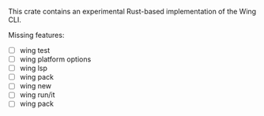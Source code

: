 This crate contains an experimental Rust-based implementation of the Wing CLI.

Missing features:

- [ ] wing test
- [ ] wing platform options
- [ ] wing lsp
- [ ] wing pack
- [ ] wing new
- [ ] wing run/it
- [ ] wing pack
